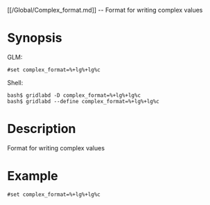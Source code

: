 [[/Global/Complex_format.md]] -- Format for writing complex values

# Synopsis
GLM:
~~~
#set complex_format=%+lg%+lg%c
~~~
Shell:
~~~
bash$ gridlabd -D complex_format=%+lg%+lg%c
bash$ gridlabd --define complex_format=%+lg%+lg%c
~~~

# Description

Format for writing complex values

# Example

~~~
#set complex_format=%+lg%+lg%c
~~~
